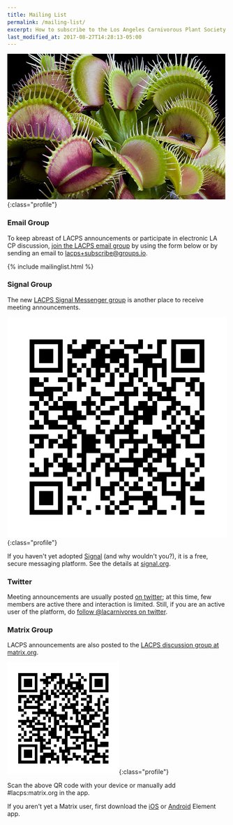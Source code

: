 ```yaml
---
title: Mailing List
permalink: /mailing-list/
excerpt: How to subscribe to the Los Angeles Carnivorous Plant Society mailing list.
last_modified_at: 2017-08-27T14:28:13-05:00
---
```


![Photograph of Ivan Snyder's venus flytrap - a carnivorous plant - an an LACPS meeting in Los Angeles, California](/sites/default/files/photos/5_17364713682c96f32f38.jpg){:class="profile"}

### Email Group

To keep abreast of LACPS announcements or participate in electronic LA CP discussion, [join the LACPS email group](https://groups.io/g/lacps/) by using the form below or by sending an email to [lacps+subscribe@groups.io](mailto:lacps+subscribe@groups.io).

{% include mailinglist.html %}


### Signal Group

The new [LACPS Signal Messenger group](https://signal.group/#CjQKIM7iSG2QLwULsO2hI7EKNUw6p2eYVuahPNrTwFWaB3zHEhAGcBOfY6JeEJu6KalL94Vh) is another place to receive meeting announcements.

![LACPS Signal Messenger group QR code](/assets/images/pages/lacps-signal-group.png){:class="profile"}

If you haven't yet adopted [Signal](https://signal.org/download/) (and why wouldn't you?), it is a free, secure messaging platform. See the details at [signal.org](https://signal.org/download/).

### Twitter

Meeting announcements are usually posted [on twitter](https://twitter.com/lacarnivores); at this time, few members are active there and interaction is limited. Still, if you are an active user of the platform, do [follow @lacarnivores on twitter](https://twitter.com/lacarnivores).

### Matrix Group

LACPS announcements are also posted to the [LACPS discussion group at matrix.org](https://matrix.to/#/!DXmAThJLnBqekJPuum:matrix.org?via=matrix.org).

![LACPS Matrix group QR code](/assets/images/pages/lacps-matrix-group.png){:class="profile"}

Scan the above QR code with your device or manually add #lacps:matrix.org in the app.

If you aren't yet a Matrix user, first download the [iOS](https://apps.apple.com/app/vector/id1083446067) or [Android](https://play.google.com/store/apps/details?id=im.vector.app) Element app.
